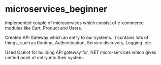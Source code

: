 # microservices_beginner
implemented couple of microservices which consist of e-commerce modules like Cart, Product and Users.

Created API Gateway which an entry to our systems. It contains lots of things, such as Routing, Authentication, Service discovery, Logging .etc.

Used Ocelot for building API gateway for .NET micro-services which gives unified point of entry into their system. 
  
